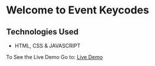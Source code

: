 # Welcome to Event Keycodes

## Technologies Used
- HTML, CSS & JAVASCRIPT

To See the Live Demo Go to: [Live Demo](https://pnsvn3035.github.io/event-keycodes/)
